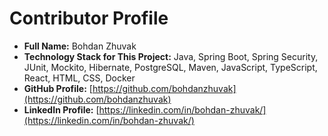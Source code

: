 # Contributor Profile

- **Full Name:** Bohdan Zhuvak
- **Technology Stack for This Project:** Java, Spring Boot, Spring Security, JUnit, Mockito, Hibernate, PostgreSQL, Maven, JavaScript, TypeScript, React, HTML, CSS, Docker
- **GitHub Profile:** [https://github.com/bohdanzhuvak](https://github.com/bohdanzhuvak)
- **LinkedIn Profile:** [https://linkedin.com/in/bohdan-zhuvak/](https://linkedin.com/in/bohdan-zhuvak/)
